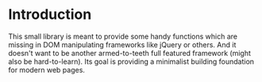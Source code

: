 # Introduction

This small library is meant to provide some handy functions which are missing in DOM manipulating frameworks like jQuery or others.
And it doesn't want to be another armed-to-teeth full featured framework (might also be hard-to-learn).
Its goal is providing a minimalist building foundation for modern web pages.

